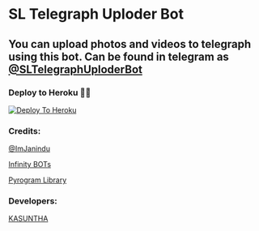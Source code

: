 # SL Telegraph Uploder Bot

## You can upload photos and videos to telegraph using this bot. Can be found in telegram as [@SLTelegraphUploderBot](http://t.me/SLtelegraph_Upoloderbot)

### Deploy to Heroku 🏃‍♂

[![Deploy To Heroku](https://www.herokucdn.com/deploy/button.svg)](https://heroku.com/deploy?template=https://github.com/ImJanindu/JETelegraphBot)

### Credits:

[@ImJanindu](https://t.me/ImJanindu)

[Infinity BOTs](https://t.me/Infinity_BOTs)

[Pyrogram Library](https://github.com/pyrogram/pyrogram)


### Developers:

[KASUNTHA](https://t.me/kasu_bro)
